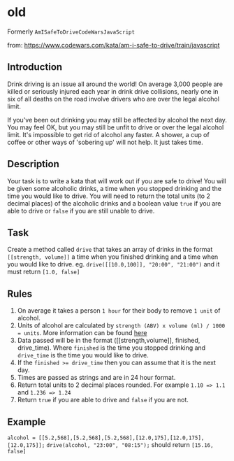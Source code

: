 # old

Formerly `AmISafeToDriveCodeWarsJavaScript`

from: https://www.codewars.com/kata/am-i-safe-to-drive/train/javascript

## Introduction

Drink driving is an issue all around the world! On average 3,000 people are killed or seriously injured each year in drink drive collisions, nearly one in six of all deaths on the road involve drivers who are over the legal alcohol limit.

If you've been out drinking you may still be affected by alcohol the next day. You may feel OK, but you may still be unfit to drive or over the legal alcohol limit. It's impossible to get rid of alcohol any faster. A shower, a cup of coffee or other ways of 'sobering up' will not help. It just takes time.

## Description

Your task is to write a kata that will work out if you are safe to drive! You will be given some alcoholic drinks, a time when you stopped drinking and the time you would like to drive.
You will need to return the total units (to 2 decimal places) of the alcoholic drinks and a boolean value `true` if you are able to drive or `false` if you are still unable to drive.

## Task

Create a method called `drive` that takes an array of drinks in the format `[[strength, volume]]` a time when you finished drinking and a time when you would like to drive.
eg. `drive([[10.0,100]], "20:00", "21:00")` and it must return `[1.0, false]`

## Rules

1. On average it takes a person `1 hour` for their body to remove `1 unit` of alcohol.
2. Units of alcohol are calculated by `strength (ABV) x volume (ml) / 1000 = units`. More information can be found [here](https://www.nhs.uk/live-well/alcohol-support/calculating-alcohol-units/)
3. Data passed will be in the format ([[strength,volume]], finished, drive_time). Where `finished` is the time you stopped drinking and `drive_time` is the time you would like to drive.
4. If the `finished >= drive_time` then you can assume that it is the next day.
5. Times are passed as strings and are in 24 hour format.
6. Return total units to 2 decimal places rounded. For example `1.10 => 1.1` and `1.236 => 1.24`
7. Return `true` if you are able to drive and `false` if you are not.

## Example

`alcohol = [[5.2,568],[5.2,568],[5.2,568],[12.0,175],[12.0,175],[12.0,175]];`
`drive(alcohol, "23:00", "08:15");`
should return
`[15.16, false]`
